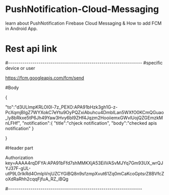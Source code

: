 # PushNotification-Cloud-Messaging
 learn about PushNotification Firebase Cloud Messaging &amp; How to add FCM in Android App.


# Rest api link
#------------------------------------------------------------------
#specific device or user

https://fcm.googleapis.com/fcm/send

#Body

{
    
   "to":"d3ULlmpKRLOI0l-7z_PEXO:APA91bHzk3gh1G-z-PcXqmjBIgZ7WYXokC7eYtu9OyPQZxiAbuhcu4DmbILan5WXfO0KCmQGuao_ly8bRkxe5tP6Jh49Yaw3Hvy6bI9ZHf4Jqzm2HooiiemxGWvlUojQZGEmzkMnLFHf",
   "notification":{
       "title":"chjeck notification",
       "body":"checked apis notification"
   }

    
}

#Header part

Authorization key=AAAA4rqDFYA:APA91bFfd7shMMKXjA53EilVASvMJYq7Gm93UX_wrQJYJ37F-gUL-utP9L0rlkRd4OmlpVnjUZCYGiBQ8n9sfzmpXvut61Zq0mCaKcoGptsrZ8BVfcZoXdRaRhh2cqqFjfuA_RZ_iBQg

#------------------------------------------------------------------
